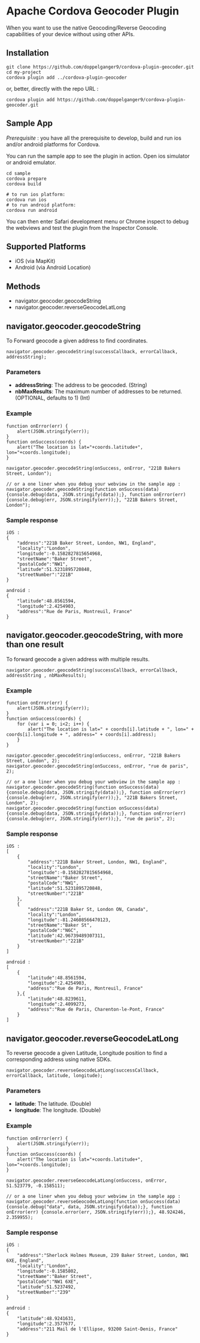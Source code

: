 
# Apache Cordova Geocoder Plugin

When you want to use the native Geocoding/Reverse Geocoding capabilities of your device without using other APIs.

## Installation

    git clone https://github.com/doppelganger9/cordova-plugin-geocoder.git
    cd my-project
    cordova plugin add ../cordova-plugin-geocoder

or, better, directly with the repo URL :

    cordova plugin add https://github.com/doppelganger9/cordova-plugin-geocoder.git

## Sample App

*Prerequisite* : you have all the prerequisite to develop, build and run ios and/or android platforms for Cordova.

You can run the sample app to see the plugin in action. Open ios simulator or android emulator.

    cd sample
    cordova prepare
    cordova build
    
    # to run ios platform:    
    cordova run ios
    # to run android platform:    
    cordova run android

You can then enter Safari development menu or Chrome inspect to debug the webviews and test
the plugin from the Inspector Console.

## Supported Platforms

- iOS (via MapKit)
- Android (via Android Location)

## Methods

- navigator.geocoder.geocodeString
- navigator.geocoder.reverseGeocodeLatLong

## navigator.geocoder.geocodeString

To Forward geocode a given address to find coordinates.

    navigator.geocoder.geocodeString(successCallback, errorCallback, addressString);

### Parameters

- __addressString__: The address to be geocoded. (String)
- __nbMaxResults__: The maximum number of addresses to be returned. (OPTIONAL, defaults to 1) (Int)

### Example

    function onError(err) {
        alert(JSON.stringify(err));
    }
    function onSuccess(coords) {
        alert("The location is lat="+coords.latitude+", lon="+coords.longitude);
    }

    navigator.geocoder.geocodeString(onSuccess, onError, "221B Bakers Street, London");

    // or a one liner when you debug your webview in the sample app :
    navigator.geocoder.geocodeString(function onSuccess(data) {console.debug(data, JSON.stringify(data));}, function onError(err) {console.debug(err, JSON.stringify(err));}, "221B Bakers Street, London");

### Sample response

    iOS :
    {
        "address":"221B Baker Street, London, NW1, England",
        "locality":"London",
        "longitude":-0.1582827815654968,
        "streetName":"Baker Street",
        "postalCode":"NW1",
        "latitude":51.5231895720848,
        "streetNumber":"221B"
    }

    android :
    {
        "latitude":48.8561594,
        "longitude":2.4254903,
        "address":"Rue de Paris, Montreuil, France"
    }

## navigator.geocoder.geocodeString, with more than one result

To forward geocode a given address with multiple results.

    navigator.geocoder.geocodeString(successCallback, errorCallback, addressString , nbMaxResults);

### Example

    function onError(err) {
        alert(JSON.stringify(err));
    }
    function onSuccess(coords) {
        for (var i = 0; i<2; i++) {
            alert("The location is lat=" + coords[i].latitude + ", lon=" + coords[i].longitude + ", address=" + coords[i].address);
        }
    }

    navigator.geocoder.geocodeString(onSuccess, onError, "221B Bakers Street, London", 2);
    navigator.geocoder.geocodeString(onSuccess, onError, "rue de paris", 2);

    // or a one liner when you debug your webview in the sample app :
    navigator.geocoder.geocodeString(function onSuccess(data) {console.debug(data, JSON.stringify(data));}, function onError(err) {console.debug(err, JSON.stringify(err));}, "221B Bakers Street, London", 2);
    navigator.geocoder.geocodeString(function onSuccess(data) {console.debug(data, JSON.stringify(data));}, function onError(err) {console.debug(err, JSON.stringify(err));}, "rue de paris", 2);

### Sample response

    iOS :
    [
        {
            "address":"221B Baker Street, London, NW1, England",
            "locality":"London",
            "longitude":-0.1582827815654968,
            "streetName":"Baker Street",
            "postalCode":"NW1",
            "latitude":51.5231895720848,
            "streetNumber":"221B"
        },
        {
            "address":"221B Baker St, London ON, Canada",
            "locality":"London",
            "longitude":-81.24608566470123,
            "streetName":"Baker St",
            "postalCode":"N6C",
            "latitude":42.96739489307311,
            "streetNumber":"221B"
        }
    ]

    android :
    [
        {
            "latitude":48.8561594,
            "longitude":2.4254903,
            "address":"Rue de Paris, Montreuil, France"
        },{
            "latitude":48.8239611,
            "longitude":2.4099273,
            "address":"Rue de Paris, Charenton-le-Pont, France"
        }
    ]

## navigator.geocoder.reverseGeocodeLatLong

To reverse geocode a given Latitude, Longitude position to find a corresponding address using native SDKs.

    navigator.geocoder.reverseGeocodeLatLong(successCallback, errorCallback, latitude, longitude);

### Parameters

- __latitude__: The latitude. (Double)
- __longitude__: The longitude. (Double)

### Example

    function onError(err) {
        alert(JSON.stringify(err));
    }
    function onSuccess(coords) {
        alert("The location is lat="+coords.latitude+", lon="+coords.longitude);
    }

    navigator.geocoder.reverseGeocodeLatLong(onSuccess, onError, 51.523779, -0.158511);

    // or a one liner when you debug your webview in the sample app :
    navigator.geocoder.reverseGeocodeLatLong(function onSuccess(data) {console.debug("data", data, JSON.stringify(data));}, function onError(err) {console.error(err, JSON.stringify(err));}, 48.924246, 2.359955);
    
### Sample response

    iOS :
    {
        "address":"Sherlock Holmes Museum, 239 Baker Street, London, NW1 6XE, England",
        "locality":"London",
        "longitude":-0.1585802,
        "streetName":"Baker Street",
        "postalCode":"NW1 6XE",
        "latitude":51.5237492,
        "streetNumber":"239"
    }
    
    android :
    {
        "latitude":48.9241631,
        "longitude":2.3577677,
        "address":"211 Mail de l'Ellipse, 93200 Saint-Denis, France"
    }